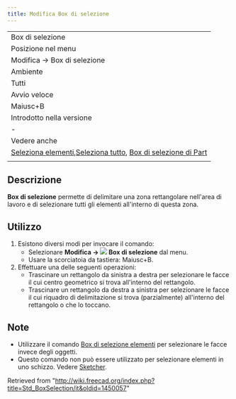 ```yaml
---
title: Modifica Box di selezione
---
```

|  |
| --- |
| Box di selezione |
| Posizione nel menu |
| Modifica → Box di selezione |
| Ambiente |
| Tutti |
| Avvio veloce |
| Maiusc+B |
| Introdotto nella versione |
| - |
| Vedere anche |
| [Seleziona elementi](/Std_BoxElementSelection/it "Std BoxElementSelection/it"),[Seleziona tutto](/Std_SelectAll/it "Std SelectAll/it"), [Box di selezione di Part](/Part_BoxSelection/it "Part BoxSelection/it") |
|  |

## Descrizione

**Box di selezione** permette di delimitare una zona rettangolare nell'area di lavoro e di selezionare tutti gli elementi all'interno di questa zona.

## Utilizzo

1. Esistono diversi modi per invocare il comando:
   * Selezionare **Modifica → ![](/images/Std_BoxSelection.svg) Box di selezione** dal menu.
   * Usare la scorciatoia da tastiera: Maiusc+B.
2. Effettuare una delle seguenti operazioni:
   * Trascinare un rettangolo da sinistra a destra per selezionare le facce il cui centro geometrico si trova all'interno del rettangolo.
   * Trascinare un rettangolo da destra a sinistra per selezionare le facce il cui riquadro di delimitazione si trova (parzialmente) all'interno del rettangolo o che lo toccano.

## Note

* Utilizzare il comando [Box di selezione elementi](/Std_BoxElementSelection/it "Std BoxElementSelection/it") per selezionare le facce invece degli oggetti.
* Questo comando non può essere utilizzato per selezionare elementi in uno schizzo. Vedere [Sketcher](/Sketcher_Workbench/it#Metodi_di_selezione "Sketcher Workbench/it").

Retrieved from "<http://wiki.freecad.org/index.php?title=Std_BoxSelection/it&oldid=1450057>"